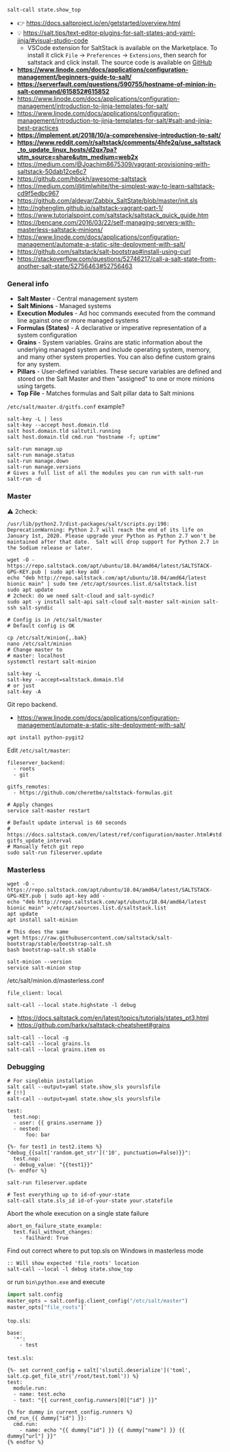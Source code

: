 ```shell
salt-call state.show_top
```


* :point_right: https://docs.saltproject.io/en/getstarted/overview.html
* :bulb: https://salt.tips/text-editor-plugins-for-salt-states-and-yaml-jinja/#visual-studio-code
    * VSCode extension for SaltStack is available on the Marketplace. To install it click `File` -> `Preferences` -> `Extensions`, then search for saltstack and click install. The source code is available on [GitHub](https://github.com/korekontrol/vscode-saltstack)
* **https://www.linode.com/docs/applications/configuration-management/beginners-guide-to-salt/**
* **https://serverfault.com/questions/590755/hostname-of-minion-in-salt-command/615852#615852**
* https://www.linode.com/docs/applications/configuration-management/introduction-to-jinja-templates-for-salt/
* https://www.linode.com/docs/applications/configuration-management/introduction-to-jinja-templates-for-salt/#salt-and-jinja-best-practices
* **https://implement.pt/2018/10/a-comprehensive-introduction-to-salt/**
* **https://www.reddit.com/r/saltstack/comments/4hfe2q/use_saltstack_to_update_linux_hosts/d2qx7pa?utm_source=share&utm_medium=web2x**
* https://medium.com/@Joachim8675309/vagrant-provisioning-with-saltstack-50dab12ce6c7
* https://github.com/hbokh/awesome-saltstack
* https://medium.com/@timlwhite/the-simplest-way-to-learn-saltstack-cd9f5edbc967
* https://github.com/aldevar/Zabbix_SaltState/blob/master/init.sls
* http://nghenglim.github.io/saltstack-vagrant-part-1/
* https://www.tutorialspoint.com/saltstack/saltstack_quick_guide.htm
* https://bencane.com/2016/03/22/self-managing-servers-with-masterless-saltstack-minions/
* https://www.linode.com/docs/applications/configuration-management/automate-a-static-site-deployment-with-salt/
* https://github.com/saltstack/salt-bootstrap#install-using-curl
* https://stackoverflow.com/questions/52746217/call-a-salt-state-from-another-salt-state/52756463#52756463

### General info

* **Salt Master** - Central management system
* **Salt Minions** - Managed systems
* **Execution Modules** - Ad hoc commands executed from the command line against one or more managed systems
* **Formulas (States)** - A declarative or imperative representation of a system configuration
* **Grains** - System variables. Grains are static information about the underlying managed system and include operating system, memory, and many other system properties. You can also define custom grains for any system.
* **Pillars** - User-defined variables. These secure variables are defined and stored on the Salt Master and then "assigned" to one or more minions using targets.
* **Top File** - Matches formulas and Salt pillar data to Salt minions


`/etc/salt/master.d/gitfs.conf` example?

```shell
salt-key -L | less
salt-key --accept host.domain.tld
salt host.domain.tld saltutil.running
salt host.domain.tld cmd.run "hostname -f; uptime"

salt-run manage.up
salt-run manage.status
salt-run manage.down
salt-run manage.versions
# Gives a full list of all the modules you can run with salt-run
salt-run -d
```

### Master

:warning: 2check:
```
/usr/lib/python2.7/dist-packages/salt/scripts.py:198: DeprecationWarning: Python 2.7 will reach the end of its life on January 1st, 2020. Please upgrade your Python as Python 2.7 won't be maintained after that date.  Salt will drop support for Python 2.7 in the Sodium release or later.
```

```shell
wget -O - https://repo.saltstack.com/apt/ubuntu/18.04/amd64/latest/SALTSTACK-GPG-KEY.pub | sudo apt-key add -
echo "deb http://repo.saltstack.com/apt/ubuntu/18.04/amd64/latest bionic main" | sudo tee /etc/apt/sources.list.d/saltstack.list
sudo apt update
# 2check: do we need salt-cloud and salt-syndic?
sudo apt -y install salt-api salt-cloud salt-master salt-minion salt-ssh salt-syndic

# Config is in /etc/salt/master
# Default config is OK

cp /etc/salt/minion{,.bak}
nano /etc/salt/minion
# Change master to
# master: localhost
systemctl restart salt-minion

salt-key -L
salt-key --accept=saltstack.domain.tld
# or just
salt-key -A
```

Git repo backend.
* https://www.linode.com/docs/applications/configuration-management/automate-a-static-site-deployment-with-salt/
```shell
apt install python-pygit2

```

Edit `/etc/salt/master`:
```
fileserver_backend:
  - roots
  - git

gitfs_remotes:
  - https://github.com/cheretbe/saltstack-formulas.git
```
```shell
# Apply changes
service salt-master restart

# Default update interval is 60 seconds
# https://docs.saltstack.com/en/latest/ref/configuration/master.html#std:conf_master-gitfs_update_interval
# Manually fetch git repo
sudo salt-run fileserver.update

```

### Masterless

```shell
wget -O - https://repo.saltstack.com/apt/ubuntu/18.04/amd64/latest/SALTSTACK-GPG-KEY.pub | sudo apt-key add -
echo "deb http://repo.saltstack.com/apt/ubuntu/18.04/amd64/latest bionic main" >/etc/apt/sources.list.d/saltstack.list
apt update
apt install salt-minion

# This does the same
wget https://raw.githubusercontent.com/saltstack/salt-bootstrap/stable/bootstrap-salt.sh
bash bootstrap-salt.sh stable

salt-minion --version
service salt-minion stop
```
/etc/salt/minion.d/masterless.conf
```
file_client: local
```

```shell
salt-call --local state.highstate -l debug
```


* https://docs.saltstack.com/en/latest/topics/tutorials/states_pt3.html
* https://github.com/harkx/saltstack-cheatsheet#grains
```
salt-call --local -g
salt-call --local grains.ls
salt-call --local grains.item os
```

### Debugging

```shell
# For singlebin installation
salt call --output=yaml state.show_sls yourslsfile
# [!!]
salt-call --output=yaml state.show_sls yourslsfile
```
```jinja
test:
  test.nop:
  - user: {{ grains.username }}
  - nested:
      foo: bar
      
{%- for test1 in test2.items %}
"debug_{{salt['random.get_str']('10', punctuation=False)}}":
  test.nop:
  - debug_value: "{{test1}}"
{%- endfor %}
```

```
salt-run fileserver.update

# Test everything up to id-of-your-state
salt-call state.sls_id id-of-your-state your.statefile
```

Abort the whole execution on a single state failure
```
abort_on_failure_state_example:
  test.fail_without_changes:
    - failhard: True
```

Find out correct where to put top.sls on Windows in masterless mode
```batch
:: Will show expected 'file_roots' location
salt-call --local -l debug state.show_top
```
or run `bin\python.exe` and execute
```python
import salt.config
master_opts = salt.config.client_config("/etc/salt/master")
master_opts["file_roots"]`
```
`top.sls`:
```
base:
  '*':
    - test
```
`test.sls`:
```jinja
{%- set current_config = salt['slsutil.deserialize']('toml', salt.cp.get_file_str('/root/test.toml')) %}
test:
  module.run:
  - name: test.echo
  - text: "{{ current_config.runners[0]["id"] }}"
 
{% for dummy in current_config.runners %}
cmd_run_{{ dummy["id"] }}:
  cmd.run:
    - name: echo "{{ dummy["id"] }} {{ dummy["name"] }} {{ dummy["url"] }}"
{% endfor %}
```

